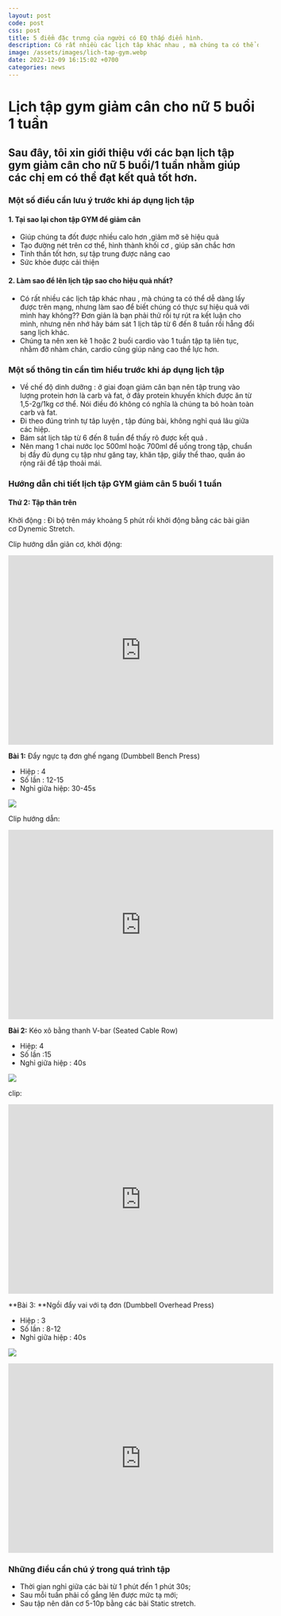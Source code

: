 ```yaml
---
layout: post
code: post
css: post
title: 5 điểm đặc trưng của người có EQ thấp điển hình.
description: Có rất nhiều các lịch tâp khác nhau , mà chúng ta có thể dễ dàng lấy được trên mạng, nhưng làm sao để biết chúng có thực sự hiệu quả với mình hay không?? Đơn giản là bạn phải thử rồi tự rút ra kết luận cho mình, nhưng nên nhớ
image: /assets/images/lich-tap-gym.webp
date: 2022-12-09 16:15:02 +0700
categories: news
---
```


# **Lịch tập gym giảm cân cho nữ 5 buổi 1 tuần**

## **Sau đây, tôi xin giới thiệu với các bạn lịch tập gym giảm cân cho nữ 5 buổi/1 tuần nhằm giúp các chị em có thể đạt kết quả tốt hơn.**

### **Một số điều cần lưu ý trước khi áp dụng lịch tập**

#### 1. Tại sao lại chon tập GYM để giảm cân

- Giúp chúng ta đốt được nhiều calo hơn ,giảm mỡ sẽ hiệu quả
- Tạo đường nét trên cơ thể, hình thành khối cơ , giúp săn chắc hơn
- Tinh thần tốt hơn, sự tập trung được nâng cao
- Sức khỏe được cải thiện

#### 2. Làm sao để lên lịch tập sao cho hiệu quả nhất?

- Có rất nhiều các lịch tâp khác nhau , mà chúng ta có thể dễ dàng lấy được trên mạng, nhưng làm sao để biết chúng có thực sự hiệu quả với mình hay không?? Đơn giản là bạn phải thử rồi tự rút ra kết luận cho mình, nhưng nên nhớ hãy bám sát 1 lịch tâp từ 6 đến 8 tuần rồi hẵng đổi sang lịch khác.
- Chúng ta nên xen kẽ 1 hoặc 2 buổi cardio vào 1 tuần tập tạ liên tục, nhằm đỡ nhàm chán, cardio cũng giúp nâng cao thể lực hơn.

### Một số thông tin cần tìm hiểu trước khi áp dụng lịch tập

- Về chế độ dinh dưỡng : ở giai đoạn giảm cân bạn nên tập trung vào lượng protein hơn là carb và fat, ở đây protein khuyến khích được ăn từ 1,5-2g/1kg cơ thể. Nói điều đó không có nghĩa là chúng ta bỏ hoàn toàn carb và fat.
- Đi theo đúng trình tự tâp luyện , tập đúng bài, không nghỉ quá lâu giữa các hiệp.
- Bám sát lịch tâp từ 6 đến 8 tuần để thấy rõ được kết quả .
- Nên mang 1 chai nước lọc 500ml hoặc 700ml để uống trong tập, chuẩn bị đầy đủ dụng cụ tập như găng tay, khăn tập, giầy thể thao, quần áo rộng rãi để tập thoải mái.

### Hướng dẫn chi tiết lịch tập GYM giảm cân 5 buổi 1 tuần

#### Thứ 2: Tập thân trên

Khởi động : Đi bộ trên máy khoảng 5 phút rồi khởi động bằng các bài giãn cơ Dynemic Stretch.

Clip hướng dẫn giãn cơ, khởi động:

<iframe width="534" height="381" src="https://www.youtube.com/embed/uW3-Ue07H0M" title="Dynamic Stretching Warm Up Exercises Before Workout - Warmup Workout Routine Stretches" frameborder="0" allow="accelerometer; autoplay; clipboard-write; encrypted-media; gyroscope; picture-in-picture" allowfullscreen></iframe>

**Bài 1:** Đẩy ngực tạ đơn ghế ngang (Dumbbell Bench Press)

- Hiệp : 4
- Số lần : 12-15
- Nghỉ giữa hiệp: 30-45s

![](https://cuonggym.com/wp-content/uploads/2018/01/Bai-tap-nguc-cho-nu-Dumbbell-Bench-Press-women.jpg)

Clip hướng dẫn:

<iframe width="534" height="381" src="https://www.youtube.com/embed/X3YrlBmjWrY" title="DumbBell Bench Press" frameborder="0" allow="accelerometer; autoplay; clipboard-write; encrypted-media; gyroscope; picture-in-picture" allowfullscreen></iframe>

**Bài 2:** Kéo xô bằng thanh V-bar (Seated Cable Row)

- Hiệp: 4
- Số lần :15
- Nghỉ giữa hiệp : 40s

![](https://cuonggym.com/wp-content/uploads/2018/01/bai-tap-lung-xo-cho-nu-seated-low-row-cable-women.jpg)

clip:

<iframe width="534" height="381" src="https://www.youtube.com/embed/xQNrFHEMhI4" title="Seated Cable Row | Exercise Guide" frameborder="0" allow="accelerometer; autoplay; clipboard-write; encrypted-media; gyroscope; picture-in-picture" allowfullscreen></iframe>

**Bài 3: **Ngồi đẩy vai với tạ đơn (Dumbbell Overhead Press)

- Hiệp : 3
- Số lần : 8-12
- Nghỉ giữa hiệp : 40s

![](https://cuonggym.com/wp-content/uploads/2018/01/Bai-tap-vai-cho-nu-Dumbbell-Seated-Shoulder-Press-Women.jpg)

<iframe width="534" height="381" src="https://www.youtube.com/embed/mifkJdYqsZY" title="Seated Dumbbell Shoulder Press" frameborder="0" allow="accelerometer; autoplay; clipboard-write; encrypted-media; gyroscope; picture-in-picture" allowfullscreen></iframe>

### Những điều cần chú ý trong quá trình tập

- Thời gian nghỉ giữa các bài từ 1 phút đến 1 phút 30s;
- Sau mỗi tuần phải cố gắng lên được mức tạ mới;
- Sau tập nên dãn cơ 5-10p bằng các bài Static stretch.
